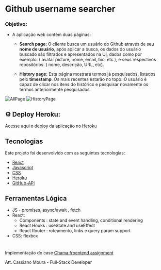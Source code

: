 # Github username searcher #

### Objetivo:
- A aplicação web contém duas páginas:
  * **Search page:**  O cliente busca um usuário do Github através de seu **nome de usuário**, após aplicar a busca, os dados do usuário buscado são filtrados e apresentados na UI, dados como por exemplo: ( avatar picture, nome, email, bio, etc.), e seus respectivos repositórios: ( nome, descrição, URL, etc).

  * **History page:** Esta página mostrará termos já pesquisados,  listados pelo **timestamp**. Os mais recentes estarão no topo. O usuário é capaz de clicar nos itens do histórico e pesquisar novamente os termos anteriormente pesquisados. 


![AllPage](https://user-images.githubusercontent.com/86990508/165416385-f0cef1d9-a820-45de-9fab-b6c5616a2070.png)
![HistoryPage](https://user-images.githubusercontent.com/86990508/165426615-0bcbfd68-1b3d-4b85-9cad-1de158a559df.png)

## ⚙️ Deploy Heroku: ## 
Acesse aqui o deploy da aplicação no [Heroku](https://github-name-finder.herokuapp.com/#/search)




##  Tecnologias

Este projeto foi desenvolvido com as seguintes tecnologias:
- [React](https://reactjs.org)
- [Javascript](https://www.javascript.com/)
- [CSS](https://www.w3schools.com/Css/)
- [Heroku](https://www.heroku.com/)
- [GitHub-API](https://docs.github.com/en/rest)

 ## Ferramentas Lógica
- JS - promises, async/await , fetch
- React:
  - Components : state and event handling, conditional rendering
  - React Hooks : useState and useEffect
  - React Router : roteamento, links e query param support
- CSS: flexbox

#
Implementação do case [Chama froentend assignment](https://github.com/chamatheapp/chama-frontend-assignment)


Att. Cassiano Moura - Full-Stack Developer
